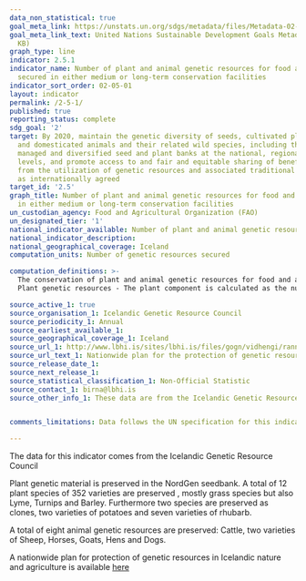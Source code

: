 ```yaml
---
data_non_statistical: true
goal_meta_link: https://unstats.un.org/sdgs/metadata/files/Metadata-02-05-01.pdf
goal_meta_link_text: United Nations Sustainable Development Goals Metadata (PDF 334
  KB)
graph_type: line
indicator: 2.5.1
indicator_name: Number of plant and animal genetic resources for food and agriculture
  secured in either medium or long-term conservation facilities
indicator_sort_order: 02-05-01
layout: indicator
permalink: /2-5-1/
published: true
reporting_status: complete
sdg_goal: '2'
target: By 2020, maintain the genetic diversity of seeds, cultivated plants and farmed
  and domesticated animals and their related wild species, including through soundly
  managed and diversified seed and plant banks at the national, regional and international
  levels, and promote access to and fair and equitable sharing of benefits arising
  from the utilization of genetic resources and associated traditional knowledge,
  as internationally agreed
target_id: '2.5'
graph_title: Number of plant and animal genetic resources for food and agriculture secured
  in either medium or long-term conservation facilities
un_custodian_agency: Food and Agricultural Organization (FAO)
un_designated_tier: '1'
national_indicator_available: Number of plant and animal genetic resources for food and agriculture secured in either minimum or long-term conservation facilites
national_indicator_description: 
national_geographical_coverage: Iceland
computation_units: Number of genetic resources secured

computation_definitions: >-
  The conservation of plant and animal genetic resources for food and agriculture (GRFA) in medium or long term conservation facilities (ex situ in gene banks) represents the most trusted means of conserving genetic resources worldwide. Plant and animal GRFA conserved in these facilities can be easily used in breeding programmes as well, even directly on-farm. The measure of trends in ex situ conserved materials provides an overall assessment of the extent to which we are managing to maintain and/or increase the total genetic diversity available for future use and thus protected from any permanent loss of genetic diversity which may occur in the natural habitat, i.e. in situ, or on-farm. The two components of the indicator, plant and animal GRFA, are separately counted.
  Plant genetic resources - The plant component is calculated as the number of accessions of plant genetic resources secured in conservation facilities under medium or long term conditions, where an ‘accession’ is defined as a distinct sample of seeds, planting materials or plants which is maintained in a gene bank. <a  href="http://www.fao.org/documents/card/en/c/7b79ee93-0f3c-5f58-9adc-5d4ef063f9c7/">Gene bank Standards for Plant Genetic Resources for Food and Agriculture</a> set the benchmark for current scientific and technical best practices for conserving plant genetic resources, and support key international policy instruments for the conservation and use of plant genetic resources. These voluntary standards have been endorsed by the FAO Commission on Genetic Resources for Food and Agriculture at its  <a href="http://www.fao.org/docrep/meeting/028/mg538e.pdf">Fourteenth Regular Session</a>.

source_active_1: true
source_organisation_1: Icelandic Genetic Resource Council
source_periodicity_1: Annual
source_earliest_available_1: 
source_geographical_coverage_1: Iceland
source_url_1: http://www.lbhi.is/sites/lbhi.is/files/gogn/vidhengi/rannsoknur/landsaaetlun_2019-2023_lres.pdf
source_url_text_1: Nationwide plan for the protection of genetic resources in Icelandic nature and agriculture
source_release_date_1: 
source_next_release_1: 
source_statistical_classification_1: Non-Official Statistic
source_contact_1: birna@lbhi.is
source_other_info_1: These data are from the Icelandic Genetic Resource Council that is responsible for securing genetic resources that are important for Icelandic nature and agriculture. The councils assessment is that all key agricultural genetic resources are adequately secured in medium- or long-term conservation facilites.


comments_limitations: Data follows the UN specification for this indicator. This indicator has been identified in collaboration with topic experts.

---
```

The data for this indicator comes from the Icelandic Genetic Resource Council

Plant genetic material is preserved in the NordGen seedbank. A total of 12 plant species of 352 varieties are preserved , mostly grass species but also Lyme, Turnips and Barley. Furthermore two species are preserved as clones, two varieties of potatoes and seven varieties of rhubarb.

A total of eight animal genetic resources are preserved: Cattle, two varieties of Sheep, Horses, Goats, Hens and Dogs.

A nationwide plan for protection of genetic resources in Icelandic nature and agriculture is available [here](http://www.lbhi.is/sites/lbhi.is/files/gogn/vidhengi/rannsoknur/landsaaetlun_2019-2023_lres.pdf)
